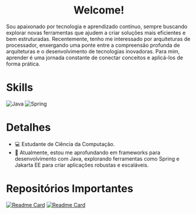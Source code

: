 <h1 align="center">Welcome!</h1>

Sou apaixonado por tecnologia e aprendizado contínuo, sempre buscando explorar novas ferramentas que ajudem a criar soluções mais eficientes e bem estruturadas.
Recentemente, tenho me interessado por arquiteturas de processador, enxergando uma ponte entre a compreensão profunda de arquiteturas e o desenvolvimento de tecnologias inovadoras. 
Para mim, aprender é uma jornada constante de conectar conceitos e aplicá-los de forma prática.



# Skills
![Java](https://img.shields.io/badge/java-%23ED8B00.svg?style=for-the-badge&logo=openjdk&logoColor=white) ![Spring](https://img.shields.io/badge/spring-%236DB33F.svg?style=for-the-badge&logo=spring&logoColor=white)

# Detalhes
- :computer: Estudante de Ciência da Computação.
-  :wrench: Atualmente, estou me aprofundando em frameworks para desenvolvimento com Java,
  explorando ferramentas como Spring e Jakarta EE para criar aplicações robustas e escaláveis.

  # Repositórios Importantes
  [![Readme Card](https://github-readme-stats.vercel.app/api/pin/?username=luka-izac&repo=lab-padroes-projeto-spring&theme=tokyonight)](https://github.com/anuraghazra/github-readme-stats) [![Readme Card](https://github-readme-stats.vercel.app/api/pin/?username=luka-izac&repo=Spring-Data-Jpa&theme=tokyonight)](https://github.com/anuraghazra/github-readme-stats)
  
